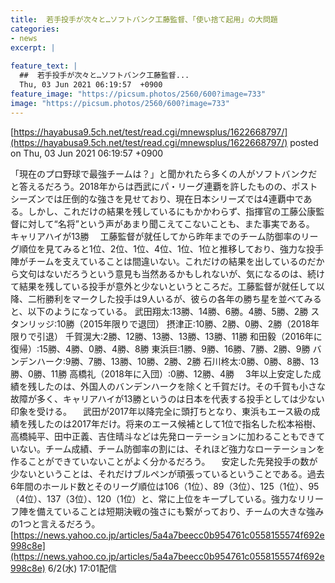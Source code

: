 ```yaml
---
title:  若手投手が次々と…ソフトバンク工藤監督、「使い捨て起用」の大問題  
categories:
- news
excerpt: |
  
feature_text: |
  ##  若手投手が次々と…ソフトバンク工藤監督...
  Thu, 03 Jun 2021 06:19:57  +0900
feature_image: "https://picsum.photos/2560/600?image=733"
image: "https://picsum.photos/2560/600?image=733"
---
```


[https://hayabusa9.5ch.net/test/read.cgi/mnewsplus/1622668797/](https://hayabusa9.5ch.net/test/read.cgi/mnewsplus/1622668797/)
posted on Thu, 03 Jun 2021 06:19:57  +0900

<!--more-->

「現在のプロ野球で最強チームは？」と聞かれたら多くの人がソフトバンクだと答えるだろう。2018年からは西武にパ・リーグ連覇を許したものの、ポストシーズンでは圧倒的な強さを見せており、現在日本シリーズでは4連覇中である。しかし、これだけの結果を残しているにもかかわらず、指揮官の工藤公康監督に対して“名将”という声があまり聞こえてこないことも、また事実である。 キャリアハイが13勝 　工藤監督が就任してから昨年までのチーム防御率のリーグ順位を見てみると1位、2位、1位、4位、1位、1位と推移しており、強力な投手陣がチームを支えていることは間違いない。これだけの結果を出しているのだから文句はないだろうという意見も当然あるかもしれないが、気になるのは、続けて結果を残している投手が意外と少ないというところだ。工藤監督が就任して以降、二桁勝利をマークした投手は9人いるが、彼らの各年の勝ち星を並べてみると、以下のようになっている。 武田翔太:13勝、14勝、6勝。4勝、5勝、2勝 スタンリッジ:10勝（2015年限りで退団） 摂津正:10勝、2勝、0勝、2勝（2018年限りで引退） 千賀滉大:2勝、12勝、13勝、13勝、13勝、11勝 和田毅（2016年に復帰）:15勝、4勝、0勝、4勝、8勝 東浜巨:1勝、9勝、16勝、7勝、2勝、9勝 バンデンハーク:9勝、7勝、13勝、10勝、2勝、2勝 石川柊太:0勝、0勝、8勝、13勝、0勝、11勝 高橋礼（2018年に入団）:0勝、12勝、4勝 　3年以上安定した成績を残したのは、外国人のバンデンハークを除くと千賀だけ。その千賀も小さな故障が多く、キャリアハイが13勝というのは日本を代表する投手としては少ない印象を受ける。 　武田が2017年以降完全に頭打ちとなり、東浜もエース級の成績を残したのは2017年だけ。将来のエース候補として1位で指名した松本裕樹、高橋純平、田中正義、吉住晴斗などは先発ローテーションに加わることもできていない。チーム成績、チーム防御率の割には、それほど強力なローテーションを作ることができていないことがよく分かるだろう。 　安定した先発投手の数が少ないということは、それだけブルペンが頑張っているということである。過去6年間のホールド数とそのリーグ順位は106（1位）、89（3位）、125（1位）、95（4位）、137（3位）、120（1位）と、常に上位をキープしている。強力なリリーフ陣を備えていることは短期決戦の強さにも繋がっており、チームの大きな強みの1つと言えるだろう。 [https://news.yahoo.co.jp/articles/5a4a7beecc0b954761c0558155574f692e998c8e](https://news.yahoo.co.jp/articles/5a4a7beecc0b954761c0558155574f692e998c8e) 6/2(水) 17:01配信
